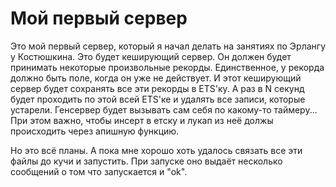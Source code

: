 Мой первый сервер
=================
Это мой первый сервер, который я начал делать на занятиях по Эрлангу у Костюшкина. Это будет кеширующий сервер. Он должен будет принимать некоторые произвольные рекорды. Единственное, у рекорда должно быть поле, когда он уже не действует. И этот кеширующий сервер будет сохранять все эти рекорды в ETS'ку. А раз в N секунд будет проходить по этой всей ETS'ке и удалять все записи, которые устарели.
Генсервер будет вызывать сам себя по какому-то таймеру...
При этом важно, чтобы инсерт в етску и лукап из неё должы происходить через апишную функцию.

Но это всё планы. А пока мне хорошо хоть удалось связать все эти файлы до кучи и запустить. При запуске оно выдаёт несколько сообщений о том что запускается и "ok".
